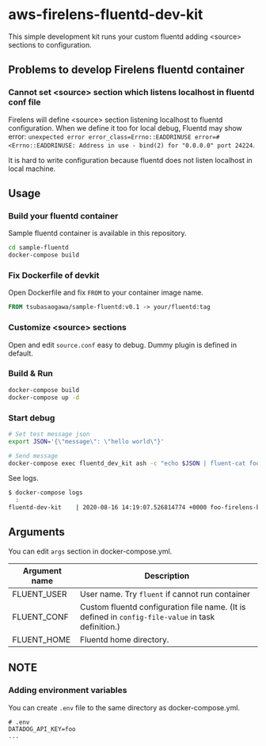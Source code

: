 # aws-firelens-fluentd-dev-kit

This simple development kit runs your custom fluentd adding &lt;source&gt; sections to configuration.

## Problems to develop Firelens fluentd container

### Cannot set &lt;source&gt; section which listens localhost in fluentd conf file

Firelens will define &lt;source&gt; section listening localhost to fluentd configuration. When we define it too for local debug, Fluentd may show error: `unexpected error error_class=Errno::EADDRINUSE error=#<Errno::EADDRINUSE: Address in use - bind(2) for "0.0.0.0" port 24224`.

It is hard to write configuration because fluentd does not listen localhost in local machine.

## Usage

### Build your fluentd container

Sample fluentd container is available in this repository.

```bash
cd sample-fluentd
docker-compose build
```

### Fix Dockerfile of devkit

Open Dockerfile and fix `FROM` to your container image name.

```dockerfile
FROM tsubasaogawa/sample-fluentd:v0.1 -> your/fluentd:tag
```

### Customize &lt;source&gt; sections

Open and edit `source.conf` easy to debug. Dummy plugin is defined in default.

### Build & Run

```bash
docker-compose build
docker-compose up -d
```

### Start debug

```bash
# Set test message json
export JSON='{\"message\": \"hello world\"}'

# Send message
docker-compose exec fluentd_dev_kit ash -c "echo $JSON | fluent-cat foo-firelens-bar"
```

See logs.

```bash
$ docker-compose logs
  :
fluentd-dev-kit    | 2020-08-16 14:19:07.526814774 +0000 foo-firelens-bar: {"message":"hello world","foo":"bar"}
```

## Arguments

You can edit `args` section in docker-compose.yml.

|Argument name|Description|
|-------------|-----------|
|FLUENT_USER  |User name. Try `fluent` if cannot run container|
|FLUENT_CONF  |Custom fluentd configuration file name. (It is defined in `config-file-value` in task definition.)|
|FLUENT_HOME  |Fluentd home directory.|

## NOTE

### Adding environment variables

You can create `.env` file to the same directory as docker-compose.yml.

```
# .env
DATADOG_API_KEY=foo
...
```


